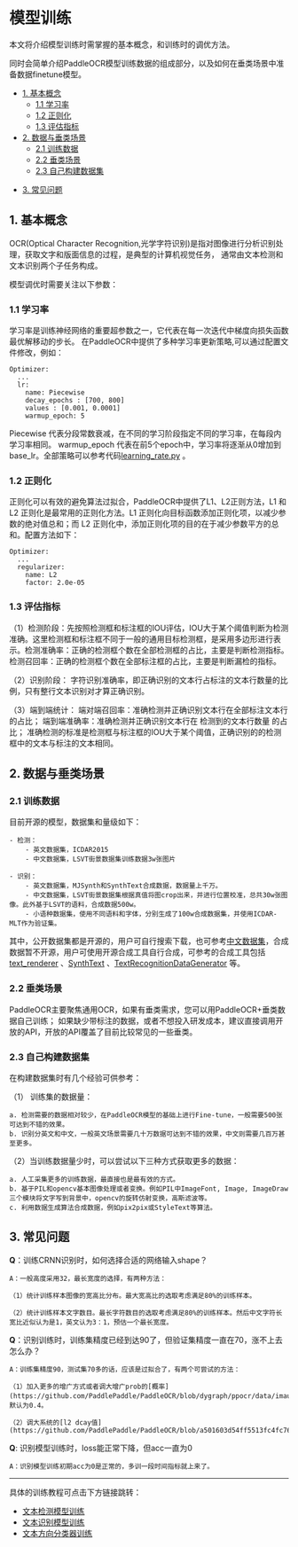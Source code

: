# 模型训练

本文将介绍模型训练时需掌握的基本概念，和训练时的调优方法。

同时会简单介绍PaddleOCR模型训练数据的组成部分，以及如何在垂类场景中准备数据finetune模型。

- [1. 基本概念](#基本概念)
  * [1.1 学习率](#学习率)
  * [1.2 正则化](#正则化)
  * [1.3 评估指标](#评估指标)
- [2. 数据与垂类场景](#数据与垂类场景)
  * [2.1 训练数据](#训练数据)
  * [2.2 垂类场景](#垂类场景)
  * [2.3 自己构建数据集](#自己构建数据集)
* [3. 常见问题](#常见问题)

<a name="基本概念"></a>
## 1. 基本概念

OCR(Optical Character Recognition,光学字符识别)是指对图像进行分析识别处理，获取文字和版面信息的过程，是典型的计算机视觉任务，
通常由文本检测和文本识别两个子任务构成。

模型调优时需要关注以下参数：

<a name="学习率"></a>
### 1.1 学习率

学习率是训练神经网络的重要超参数之一，它代表在每一次迭代中梯度向损失函数最优解移动的步长。
在PaddleOCR中提供了多种学习率更新策略,可以通过配置文件修改，例如：

```
Optimizer:
  ...
  lr:
    name: Piecewise
    decay_epochs : [700, 800]
    values : [0.001, 0.0001]
    warmup_epoch: 5
```

Piecewise 代表分段常数衰减，在不同的学习阶段指定不同的学习率，在每段内学习率相同。
warmup_epoch 代表在前5个epoch中，学习率将逐渐从0增加到base_lr。全部策略可以参考代码[learning_rate.py](../../ppocr/optimizer/learning_rate.py) 。

<a name="正则化"></a>
### 1.2 正则化

正则化可以有效的避免算法过拟合，PaddleOCR中提供了L1、L2正则方法，L1 和 L2 正则化是最常用的正则化方法。L1 正则化向目标函数添加正则化项，以减少参数的绝对值总和；而 L2 正则化中，添加正则化项的目的在于减少参数平方的总和。配置方法如下：

```
Optimizer:
  ...
  regularizer:
    name: L2
    factor: 2.0e-05
```

<a name="评估指标"></a>
### 1.3 评估指标

（1）检测阶段：先按照检测框和标注框的IOU评估，IOU大于某个阈值判断为检测准确。这里检测框和标注框不同于一般的通用目标检测框，是采用多边形进行表示。检测准确率：正确的检测框个数在全部检测框的占比，主要是判断检测指标。检测召回率：正确的检测框个数在全部标注框的占比，主要是判断漏检的指标。

（2）识别阶段： 字符识别准确率，即正确识别的文本行占标注的文本行数量的比例，只有整行文本识别对才算正确识别。

（3）端到端统计： 端对端召回率：准确检测并正确识别文本行在全部标注文本行的占比； 端到端准确率：准确检测并正确识别文本行在 检测到的文本行数量 的占比； 准确检测的标准是检测框与标注框的IOU大于某个阈值，正确识别的的检测框中的文本与标注的文本相同。

<a name="数据与垂类场景"></a>

## 2. 数据与垂类场景

<a name="训练数据"></a>
### 2.1 训练数据
目前开源的模型，数据集和量级如下：

    - 检测：  
        - 英文数据集，ICDAR2015  
        - 中文数据集，LSVT街景数据集训练数据3w张图片
    
    - 识别：  
        - 英文数据集，MJSynth和SynthText合成数据，数据量上千万。  
        - 中文数据集，LSVT街景数据集根据真值将图crop出来，并进行位置校准，总共30w张图像。此外基于LSVT的语料，合成数据500w。
        - 小语种数据集，使用不同语料和字体，分别生成了100w合成数据集，并使用ICDAR-MLT作为验证集。

其中，公开数据集都是开源的，用户可自行搜索下载，也可参考[中文数据集](./datasets.md)，合成数据暂不开源，用户可使用开源合成工具自行合成，可参考的合成工具包括[text_renderer](https://github.com/Sanster/text_renderer) 、[SynthText](https://github.com/ankush-me/SynthText) 、[TextRecognitionDataGenerator](https://github.com/Belval/TextRecognitionDataGenerator) 等。

<a name="垂类场景"></a>
### 2.2 垂类场景

PaddleOCR主要聚焦通用OCR，如果有垂类需求，您可以用PaddleOCR+垂类数据自己训练；
如果缺少带标注的数据，或者不想投入研发成本，建议直接调用开放的API，开放的API覆盖了目前比较常见的一些垂类。

<a name="自己构建数据集"></a>
### 2.3 自己构建数据集

在构建数据集时有几个经验可供参考：

（1） 训练集的数据量：

    a. 检测需要的数据相对较少，在PaddleOCR模型的基础上进行Fine-tune，一般需要500张可达到不错的效果。
    b. 识别分英文和中文，一般英文场景需要几十万数据可达到不错的效果，中文则需要几百万甚至更多。


（2）当训练数据量少时，可以尝试以下三种方式获取更多的数据：

    a. 人工采集更多的训练数据，最直接也是最有效的方式。
    b. 基于PIL和opencv基本图像处理或者变换。例如PIL中ImageFont, Image, ImageDraw三个模块将文字写到背景中，opencv的旋转仿射变换，高斯滤波等。
    c. 利用数据生成算法合成数据，例如pix2pix或StyleText等算法。

<a name="常见问题"></a>

## 3. 常见问题

**Q**：训练CRNN识别时，如何选择合适的网络输入shape？

    A：一般高度采用32，最长宽度的选择，有两种方法：
    
    （1）统计训练样本图像的宽高比分布。最大宽高比的选取考虑满足80%的训练样本。
    
    （2）统计训练样本文字数目。最长字符数目的选取考虑满足80%的训练样本。然后中文字符长宽比近似认为是1，英文认为3：1，预估一个最长宽度。

**Q**：识别训练时，训练集精度已经到达90了，但验证集精度一直在70，涨不上去怎么办？

    A：训练集精度90，测试集70多的话，应该是过拟合了，有两个可尝试的方法：
    
    （1）加入更多的增广方式或者调大增广prob的[概率](https://github.com/PaddlePaddle/PaddleOCR/blob/dygraph/ppocr/data/imaug/rec_img_aug.py#L341)，默认为0.4。
    
    （2）调大系统的[l2 dcay值](https://github.com/PaddlePaddle/PaddleOCR/blob/a501603d54ff5513fc4fc760319472e59da25424/configs/rec/ch_ppocr_v1.1/rec_chinese_lite_train_v1.1.yml#L47)

**Q**: 识别模型训练时，loss能正常下降，但acc一直为0

    A：识别模型训练初期acc为0是正常的，多训一段时间指标就上来了。


***
具体的训练教程可点击下方链接跳转：  
- [文本检测模型训练](https://github.com/PaddlePaddle/PaddleOCR/blob/release/2.3/doc/doc_ch/detection.md)  
- [文本识别模型训练](https://github.com/PaddlePaddle/PaddleOCR/blob/release/2.3/doc/doc_ch/recognition.md)  
- [文本方向分类器训练](https://github.com/PaddlePaddle/PaddleOCR/blob/release/2.3/doc/doc_ch/angle_class.md)  